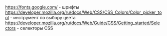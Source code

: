 https://fonts.google.com/ - шрифты
https://developer.mozilla.org/ru/docs/Web/CSS/CSS_Colors/Color_picker_tool - инструмент по выбору цвета
https://developer.mozilla.org/ru/docs/Web/Guide/CSS/Getting_started/Selectors - селекторы CSS 
